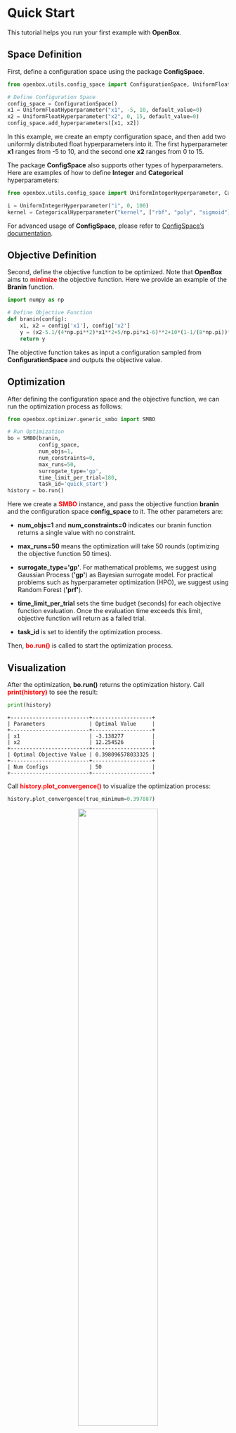 # Quick Start

This tutorial helps you run your first example with **OpenBox**.

## Space Definition

First, define a configuration space using the package **ConfigSpace**.

```python
from openbox.utils.config_space import ConfigurationSpace, UniformFloatHyperparameter

# Define Configuration Space
config_space = ConfigurationSpace()
x1 = UniformFloatHyperparameter("x1", -5, 10, default_value=0)
x2 = UniformFloatHyperparameter("x2", 0, 15, default_value=0)
config_space.add_hyperparameters([x1, x2])
```

In this example, we create an empty configuration space, and then add two uniformly distributed float hyperparameters into it.
The first hyperparameter **x1** ranges from -5 to 10, and the second one **x2** ranges from 0 to 15.

The package **ConfigSpace** also supports other types of hyperparameters.
Here are examples of how to define **Integer** and **Categorical** hyperparameters:

```python
from openbox.utils.config_space import UniformIntegerHyperparameter, CategoricalHyperparameter

i = UniformIntegerHyperparameter("i", 0, 100) 
kernel = CategoricalHyperparameter("kernel", ["rbf", "poly", "sigmoid"], default_value="rbf")
```

For advanced usage of **ConfigSpace**, please refer to [ConfigSpace’s documentation](https://automl.github.io/ConfigSpace/master/index.html).

## Objective Definition

Second, define the objective function to be optimized.
Note that **OpenBox** aims to <font color=#FF0000>**minimize**</font> the objective function.
Here we provide an example of the **Branin** function.

```python
import numpy as np

# Define Objective Function
def branin(config):
    x1, x2 = config['x1'], config['x2']
    y = (x2-5.1/(4*np.pi**2)*x1**2+5/np.pi*x1-6)**2+10*(1-1/(8*np.pi))*np.cos(x1)+10
    return y
```

The objective function takes as input a configuration sampled from **ConfigurationSpace**
and outputs the objective value.

## Optimization

After defining the configuration space and the objective function, we can run the optimization process 
as follows:

```python
from openbox.optimizer.generic_smbo import SMBO

# Run Optimization
bo = SMBO(branin,
          config_space,
          num_objs=1,
          num_constraints=0,
          max_runs=50,
          surrogate_type='gp',
          time_limit_per_trial=180,
          task_id='quick_start')
history = bo.run()
```

Here we create a <font color=#FF0000>**SMBO**</font> instance, and pass the objective function **branin** and the 
configuration space **config_space** to it. The other parameters are:

+ **num_objs=1** and **num_constraints=0** indicates our branin function returns a single value with no 
constraint. 

+ **max_runs=50** means the optimization will take 50 rounds (optimizing the objective function 50 times). 

+ **surrogate_type='gp'**. For mathematical problems, we suggest using Gaussian Process (**'gp'**) as Bayesian surrogate
model. For practical problems such as hyperparameter optimization (HPO), we suggest using Random Forest (**'prf'**).

+ **time_limit_per_trial** sets the time budget (seconds) for each objective function evaluation. Once the 
evaluation time exceeds this limit, objective function will return as a failed trial.

+ **task_id** is set to identify the optimization process.

Then, <font color=#FF0000>**bo.run()**</font> is called to start the optimization process.

## Visualization

After the optimization, **bo.run()** returns the optimization history.
Call <font color=#FF0000>**print(history)**</font> to see the result:

```python
print(history)
```

```
+-------------------------+-------------------+
| Parameters              | Optimal Value     |
+-------------------------+-------------------+
| x1                      | -3.138277         |
| x2                      | 12.254526         |
+-------------------------+-------------------+
| Optimal Objective Value | 0.398096578033325 |
+-------------------------+-------------------+
| Num Configs             | 50                |
+-------------------------+-------------------+
```

Call <font color=#FF0000>**history.plot_convergence()**</font> to visualize the optimization process:

```python
history.plot_convergence(true_minimum=0.397887)
```

<p align="center">
<img src="https://raw.githubusercontent.com/thomas-young-2013/open-box/master/docs/imgs/plot_convergence_branin.png" width="60%">
</p>

If you are using the Jupyter Notebook environment, call <font color=#FF0000>**history.visualize_jupyter()**</font> for visualization of 
each trial:

```python
history.visualize_jupyter()
```

<p align="center">
<img src="https://raw.githubusercontent.com/thomas-young-2013/open-box/master/docs/imgs/visualize_jupyter_branin.png" width="90%">
</p>

Call <font color=#FF0000>**print(history.get_importance())**</font> to print the hyperparameter importance
(Note that you need to install the `pyrfr` package to use this function. [Pyrfr Installation Guide](../installation/install_pyrfr.md)):

```python
print(history.get_importance())
```

```python
+------------+------------+
| Parameters | Importance |
+------------+------------+
| x1         | 0.488244   |
| x2         | 0.327570   |
+------------+------------+
```
